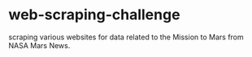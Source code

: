 # web-scraping-challenge
scraping various websites for data related to the Mission to Mars from NASA Mars News.
